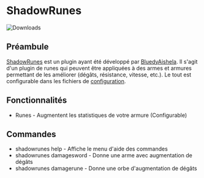 # ShadowRunes
![Downloads](https://img.shields.io/badge/downloads-no%20releases-red)


## Préambule

[ShadowRunes](https://github.com/Beltaria/ShadowRunes) est un plugin ayant été développé par [BluedyAishela](https://github.com/BluedyRimuru).
Il s'agit d'un plugin de runes qui peuvent être appliquées à des armes et armures permettant de les améliorer (dégâts, résistance, vitesse, etc.).
Le tout est configurable dans les fichiers de [configuration](https://github.com/Beltaria/ShadowRunes/blob/main/src/main/resources/config.yml). 

## Fonctionnalités

- Runes - Augmentent les statistiques de votre armure (Configurable)

## Commandes

- shadowrunes help - Affiche le menu d'aide des commandes
- shadowrunes damagesword - Donne une arme avec augmentation de dégâts
- shadowrunes damagerune - Donne une orbe d'augmentation de dégâts